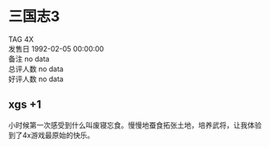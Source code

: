 



# 三国志3
  
TAG 4X  
发售日 1992-02-05 00:00:00  
备注 no data  
总评人数 no data  
好评人数 no data
## xgs +1


小时候第一次感受到什么叫废寝忘食。慢慢地蚕食拓张土地，培养武将，让我体验到了4x游戏最原始的快乐。